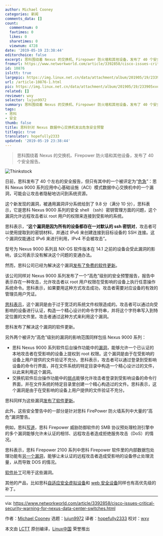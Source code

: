 ```yaml
---
author: Michael Cooney
categories: 新闻
comments_data: []
count:
  commentnum: 0
  favtimes: 0
  likes: 0
  sharetimes: 0
  viewnum: 4728
date: '2019-05-19 23:38:44'
editorchoice: false
excerpt: 思科围绕着 Nexus 的交换机、Firepower 防火墙和其他设备，发布了 40 个安全报告。
fromurl: https://www.networkworld.com/article/3392858/cisco-issues-critical-security-warning-for-nexus-data-center-switches.html
id: 10876
islctt: true
largepic: https://img.linux.net.cn/data/attachment/album/201905/19/233905xvq57wia679zq6qg.jpg
url: /article-10876-1.html
pic: https://img.linux.net.cn/data/attachment/album/201905/19/233905xvq57wia679zq6qg.jpg.thumb.jpg
related: []
reviewer: wxy
selector: lujun9972
summary: 思科围绕着 Nexus 的交换机、Firepower 防火墙和其他设备，发布了 40 个安全报告。
tags:
- 思科
- 安全
thumb: false
title: 思科针对 Nexus 数据中心交换机发出危急安全预警
titlepic: true
translator: hopefully2333
updated: '2019-05-19 23:38:44'
---
```



> 
> 思科围绕着 Nexus 的交换机、Firepower 防火墙和其他设备，发布了 40 个安全报告。
> 
> 
> 


![Thinkstock](/data/attachment/album/201905/19/233905xvq57wia679zq6qg.jpg)


日前，思科发布了 40 个左右的安全报告，但只有其中的一个被评定为“[危急](https://tools.cisco.com/security/center/content/CiscoSecurityAdvisory/cisco-sa-20190501-nexus9k-sshkey)”：思科 Nexus 9000 系列应用中心基础设施（ACI）模式数据中心交换机中的一个漏洞，可能会让攻击者隐秘地访问到系统资源。


这个新发现的漏洞，被通用漏洞评分系统给到了 9.8 分（满分 10 分），思科表示，它是思科 Nexus 9000 系列的安全 shell （ssh）密钥管理方面的问题，这个漏洞允许远程攻击者以 root 用户的权限来连接到受影响的系统。


思科表示，“**这个漏洞是因为所有的设备都存在一对默认的 ssh 密钥对**，攻击者可以使用提取到的密钥材料，并通过 IPv6 来创建连接到目标设备的 SSH 连接。这个漏洞仅能通过 IPv6 来进行利用，IPv4 不会被攻击”。


型号为 Nexus 9000 系列且 NX-OS 软件版本在 14.1 之前的设备会受此漏洞的影响，该公司表示没有解决这个问题的变通办法。


然而，思科公司已经为解决这个漏洞[发布了免费的软件更新](https://www.cisco.com/c/en/us/about/legal/cloud-and-software/end_user_license_agreement.html)。


该公司同样对 Nexus 9000 系列发布了一个“高危”级别的安全预警报告，报告中表示存在一种攻击，允许攻击者以 root 用户权限在受影响的设备上执行任意操作系统命令。思科表示，如果要用这种方式攻击成功，攻击者需要对应设备的有效的管理员用户凭证。


[思科表示](https://tools.cisco.com/security/center/content/CiscoSecurityAdvisory/cisco-sa-20190501-nexus9k-rpe)，这个漏洞是由于过于宽泛的系统文件权限造成的。攻击者可以通过向受影响的设备进行认证，构造一个精心设计的命令字符串，并将这个字符串写入到特定位置的文件里。攻击者通过这种方式来利用这个漏洞。


思科发布了解决这个漏洞的软件更新。


另外两个被评为“高危”级别的漏洞的影响范围同样包括 Nexus 9000 系列：


* 思科 Nexus 9000 系列软件后台操作功能中的[漏洞](https://tools.cisco.com/security/center/content/CiscoSecurityAdvisory/cisco-sa-20190501-aci-hw-clock-util)，能够允许一个已认证的本地攻击者在受影响的设备上提权到 root 权限。这个漏洞是由于在受影响的设备上用户提供的文件验证不充分。思科表示，攻击者可以通过登录到受影响设备的命令行界面，并在文件系统的特定目录中构造一个精心设计过的文件，以此来利用这个漏洞。
* 交换机软件后台操作功能中的[弱点](https://tools.cisco.com/security/center/content/CiscoSecurityAdvisory/cisco-sa-20190501-aci-hw-clock-util)能够允许攻击者登录到受影响设备的命令行界面，并在文件系统的特定目录里创建一个精心构造过的文件。思科表示，这个漏洞是由于在受影响的设备上用户提供的文件验证不充分。


思科同样为这些漏洞[发布了软件更新](https://www.cisco.com/c/en/us/about/legal/cloud-and-software/end_user_license_agreement.html)。


此外，这些安全警告中的一部分是针对思科 FirePower 防火墙系列中大量的“高危”漏洞警告。


例如，思科[写道](https://tools.cisco.com/security/center/content/CiscoSecurityAdvisory/cisco-sa-20190501-frpwr-smb-snort)，思科 Firepower 威胁防御软件的 SMB 协议预处理检测引擎中的多个漏洞能够允许未认证的相邻、远程攻击者造成拒绝服务攻击（DoS）的情况。


思科表示，思科 Firepower 2100 系列中思科 Firepower 软件里的内部数据包处理功能有[另一个漏洞](https://tools.cisco.com/security/center/content/CiscoSecurityAdvisory/cisco-sa-20190501-frpwr-dos)，能够让未认证的远程攻击者造成受影响的设备停止处理流量，从而导致 DOS 的情况。


[软件补丁](https://www.cisco.com/c/en/us/about/legal/cloud-and-software/end_user_license_agreement.html)可用于这些漏洞。


其他的产品，比如思科[自适应安全虚拟设备](https://tools.cisco.com/security/center/content/CiscoSecurityAdvisory/cisco-sa-20190501-asa-ipsec-dos)和 [web 安全设备](https://tools.cisco.com/security/center/content/CiscoSecurityAdvisory/cisco-sa-20190501-wsa-privesc)同样也有高优先级的补丁。




---


via: <https://www.networkworld.com/article/3392858/cisco-issues-critical-security-warning-for-nexus-data-center-switches.html>


作者：[Michael Cooney](https://www.networkworld.com/author/Michael-Cooney/) 选题：[lujun9972](https://github.com/lujun9972) 译者：[hopefully2333](https://github.com/hopefully2333) 校对：[wxy](https://github.com/wxy)


本文由 [LCTT](https://github.com/LCTT/TranslateProject) 原创编译，[Linux中国](https://linux.cn/) 荣誉推出